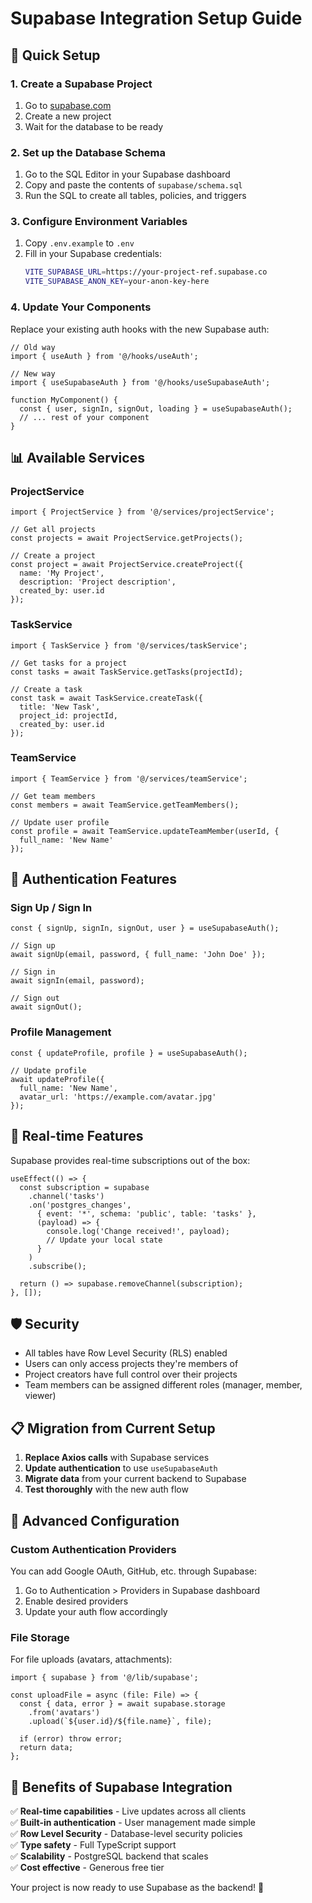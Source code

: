 # Supabase Integration Setup Guide

## 🚀 Quick Setup

### 1. Create a Supabase Project
1. Go to [supabase.com](https://supabase.com)
2. Create a new project
3. Wait for the database to be ready

### 2. Set up the Database Schema
1. Go to the SQL Editor in your Supabase dashboard
2. Copy and paste the contents of `supabase/schema.sql`
3. Run the SQL to create all tables, policies, and triggers

### 3. Configure Environment Variables
1. Copy `.env.example` to `.env`
2. Fill in your Supabase credentials:
   ```bash
   VITE_SUPABASE_URL=https://your-project-ref.supabase.co
   VITE_SUPABASE_ANON_KEY=your-anon-key-here
   ```

### 4. Update Your Components

Replace your existing auth hooks with the new Supabase auth:

```tsx
// Old way
import { useAuth } from '@/hooks/useAuth';

// New way
import { useSupabaseAuth } from '@/hooks/useSupabaseAuth';

function MyComponent() {
  const { user, signIn, signOut, loading } = useSupabaseAuth();
  // ... rest of your component
}
```

## 📊 Available Services

### ProjectService
```tsx
import { ProjectService } from '@/services/projectService';

// Get all projects
const projects = await ProjectService.getProjects();

// Create a project
const project = await ProjectService.createProject({
  name: 'My Project',
  description: 'Project description',
  created_by: user.id
});
```

### TaskService
```tsx
import { TaskService } from '@/services/taskService';

// Get tasks for a project
const tasks = await TaskService.getTasks(projectId);

// Create a task
const task = await TaskService.createTask({
  title: 'New Task',
  project_id: projectId,
  created_by: user.id
});
```

### TeamService
```tsx
import { TeamService } from '@/services/teamService';

// Get team members
const members = await TeamService.getTeamMembers();

// Update user profile
const profile = await TeamService.updateTeamMember(userId, {
  full_name: 'New Name'
});
```

## 🔐 Authentication Features

### Sign Up / Sign In
```tsx
const { signUp, signIn, signOut, user } = useSupabaseAuth();

// Sign up
await signUp(email, password, { full_name: 'John Doe' });

// Sign in
await signIn(email, password);

// Sign out
await signOut();
```

### Profile Management
```tsx
const { updateProfile, profile } = useSupabaseAuth();

// Update profile
await updateProfile({
  full_name: 'New Name',
  avatar_url: 'https://example.com/avatar.jpg'
});
```

## 📱 Real-time Features

Supabase provides real-time subscriptions out of the box:

```tsx
useEffect(() => {
  const subscription = supabase
    .channel('tasks')
    .on('postgres_changes', 
      { event: '*', schema: 'public', table: 'tasks' },
      (payload) => {
        console.log('Change received!', payload);
        // Update your local state
      }
    )
    .subscribe();

  return () => supabase.removeChannel(subscription);
}, []);
```

## 🛡️ Security

- All tables have Row Level Security (RLS) enabled
- Users can only access projects they're members of
- Project creators have full control over their projects
- Team members can be assigned different roles (manager, member, viewer)

## 📋 Migration from Current Setup

1. **Replace Axios calls** with Supabase services
2. **Update authentication** to use `useSupabaseAuth`
3. **Migrate data** from your current backend to Supabase
4. **Test thoroughly** with the new auth flow

## 🔧 Advanced Configuration

### Custom Authentication Providers
You can add Google OAuth, GitHub, etc. through Supabase:

1. Go to Authentication > Providers in Supabase dashboard
2. Enable desired providers
3. Update your auth flow accordingly

### File Storage
For file uploads (avatars, attachments):

```tsx
import { supabase } from '@/lib/supabase';

const uploadFile = async (file: File) => {
  const { data, error } = await supabase.storage
    .from('avatars')
    .upload(`${user.id}/${file.name}`, file);
    
  if (error) throw error;
  return data;
};
```

## 🎯 Benefits of Supabase Integration

✅ **Real-time capabilities** - Live updates across all clients  
✅ **Built-in authentication** - User management made simple  
✅ **Row Level Security** - Database-level security policies  
✅ **Type safety** - Full TypeScript support  
✅ **Scalability** - PostgreSQL backend that scales  
✅ **Cost effective** - Generous free tier  

Your project is now ready to use Supabase as the backend! 🎉
